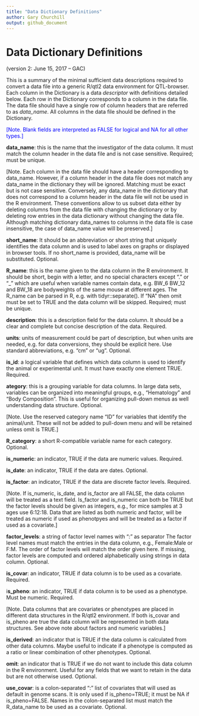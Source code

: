 ```yaml
---
title: "Data Dictionary Definitions"
author: Gary Churchill
output: github_document
---
```


# Data Dictionary Definitions
(version 2: June 15, 2017 – GAC)

This is a summary of the minimal sufficient data descriptions required to convert a data file into a generic R/qtl2 data environment for QTL-browser. Each column in the Dictionary is a data *descriptor* with definitions detailed below. Each row in the Dictionary corresponds to a column in the data file. The data file should have a single row of column headers that are referred to as *data_name*.  All columns in the data file should be defined in the Dictionary.

<font color=blue>[Note. Blank fields are interpreted as FALSE for logical and NA for all other types.]</font>

**data_name**: this is the name that the investigator of the data column. It must match the column header in the data file and is not case sensitive. Required; must be unique.

[Note. Each column in the data file should have a header corresponding to data_name.  However, if a column header in the data file does not match any data_name in the dictionary they will be ignored. Matching must be exact but is not case sensitive. Conversely, any data_name in the dictionary that does not correspond to a column header in the data file will not be used in the R environment. These conventions allow to us subset data either by deleting columns from the data file with changing the dictionary or by deleting row entries in the data dictionary without changing the data file. Although matching dictionary data_names to columns in the data file is case insensitive, the case of data_name value will be preserved.]

**short_name**: It should be an abbreviation or short string that uniquely identifies the data column and is used to label axes on graphs or displayed in browser tools. If no short_name is provided, data_name will be substituted. Optional.

**R_name**: this is the name given to the data column in the R environment.  It should be short, begin with a letter, and no special characters except “.” or “_” which are useful when variable names contain data, e.g.  BW_6  BW_12  and BW_18 are bodyweights of the same mouse at different ages.  The R_name can be parsed in R, e.g. with tidyr::separate(). If “NA” then omit must be set to TRUE and the data column will be skipped. Required; must be unique.

**description**: this is a description field for the data column.  It should be a clear and complete but concise description of the data. Required. 

**units**: units of measurement could be part of description, but when units are needed, e.g. for data conversions, they should be explicit here.  Use standard abbreviations, e.g. “cm” or “ug”. Optional. 

**is_id**: a logical variable that defines which data column is used to identify the animal or experimental unit. It must have exactly one element TRUE. Required.

**ategory**: this is a grouping variable for data columns. In large data sets, variables can be organized into meaningful groups, e.g., “Hematology” and “Body Composition”.  This is useful for organizing pull-down menus as well understanding data structure. Optional.

[Note.  Use the reserved category name “ID” for variables that identify the animal/unit. These will not be added to pull-down menu and will be retained unless omit is TRUE.]

**R_category**: a short R-compatible variable name for each category. Optional.

**is_numeric**: an indicator, TRUE if the data are numeric values. Required.

**is_date**: an indicator, TRUE if the data are dates. Optional.

**is_factor**: an indicator, TRUE if the data are discrete factor levels. Required.  

[Note. If is_numeric, is_date, and is_factor are all FALSE, the data column will be treated as a text field. Is_factor and is_numeric can both be TRUE but the factor levels should be given as integers, e.g., for mice samples at 3 ages use 6:12:18. Data that are listed as both numeric and factor, will be treated as numeric if used as phenotpyes and will be treated as a factor if used as a covariate.]

**factor_levels**: a string of factor level names with “:” as separator The factor level names must match the entries in the data column, e.g., Female:Male or F:M. The order of factor levels will match the order given here. If missing, factor levels are computed and ordered alphabetically using strings in data column. Optional.

**is_covar**: an indicator, TRUE if data column is to be used as a covariate. Required.

i**s_pheno**: an indicator, TRUE if data column is to be used as a phenotype. Must be numeric. Required.

[Note. Data columns that are covariates or phenotypes are placed in different data structures in the R/qtl2 environment.  If both is_covar and is_pheno are true the data column will be represented in both data structures. See above note about factors and numeric variables.]

**is_derived**: an indicator that is TRUE if the data column is calculated from other data columns. Maybe useful to indicate if a phenotype is computed as a ratio or linear combination of other phenotypes. Optional. 

**omit**: an indicator that is TRUE if we do not want to include this data column in the R environment. Useful for any fields that we want to retain in the data but are not otherwise used. Optional.

**use_covar**: is a colon-separated “:”  list of covariates that will used as default in genome scans. It is only used if is_pheno=TRUE; it must be NA if is_pheno=FALSE. Names in the colon-separated list must match the R_data_name to be used as a covariate. Optional.

